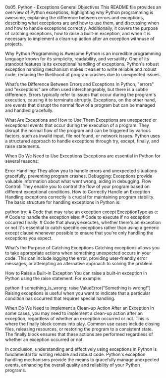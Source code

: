 0x05. Python - Exceptions
General Objectives
This README file provides an overview of Python exceptions, highlighting why Python programming is awesome, explaining the difference between errors and exceptions, describing what exceptions are and how to use them, and discussing when and how to handle exceptions correctly. Additionally, it covers the purpose of catching exceptions, how to raise a built-in exception, and when it is necessary to implement a clean-up action after an exception withnuse of projects.

Why Python Programming is Awesome
Python is an incredible programming language known for its simplicity, readability, and versatility. One of its standout features is its exceptional handling of exceptions. Python's robust exception handling mechanism makes it easier to write reliable and robust code, reducing the likelihood of program crashes due to unexpected issues.

What’s the Difference Between Errors and Exceptions
In Python, "errors" and "exceptions" are often used interchangeably, but there is a subtle difference. Errors typically refer to issues that occur during the program's execution, causing it to terminate abruptly. Exceptions, on the other hand, are events that disrupt the normal flow of a program but can be managed and handled gracefully.

What Are Exceptions and How to Use Them
Exceptions are unexpected or exceptional events that occur during the execution of a program. They disrupt the normal flow of the program and can be triggered by various factors, such as invalid input, file not found, or network issues. Python uses a structured approach to handle exceptions through try, except, finally, and raise statements.

When Do We Need to Use Exceptions
Exceptions are essential in Python for several reasons:

Error Handling: They allow you to handle errors and unexpected situations gracefully, preventing program crashes.
Debugging: Exceptions provide valuable information about what went wrong, aiding in debugging.
Flow Control: They enable you to control the flow of your program based on different exceptional conditions.
How to Correctly Handle an Exception
Handling exceptions correctly is crucial for maintaining program stability. The basic structure for handling exceptions in Python is:

python
try:
    # Code that may raise an exception
except ExceptionType as e:
    # Code to handle the exception
else:
    # Code to execute if no exception occurred
finally:
    # Code that always executes, whether there's an exception or not
It's essential to catch specific exceptions rather than using a generic except clause whenever possible to ensure that you're only handling the exceptions you expect.

What’s the Purpose of Catching Exceptions
Catching exceptions allows you to take appropriate actions when something unexpected occurs in your code. This can include logging the error, providing user-friendly error messages, or attempting an alternative approach to solving the problem.

How to Raise a Built-in Exception
You can raise a built-in exception in Python using the raise statement. For example:

python
if something_is_wrong:
    raise ValueError("Something is wrong!")
Raising exceptions is useful when you want to indicate that a particular condition has occurred that requires special handling.

When Do We Need to Implement a Clean-up Action After an Exception
In some cases, you may need to implement a clean-up action after an exception, regardless of whether an exception occurred or not. This is where the finally block comes into play. Common use cases include closing files, releasing resources, or restoring the program to a consistent state. The finally block ensures that these actions are performed regardless of whether an exception occurred or not.

In conclusion, understanding and effectively using exceptions in Python is fundamental for writing reliable and robust code. Python's exception handling mechanisms provide the means to gracefully manage unexpected events, enhancing the overall quality and reliability of your Python programs.
